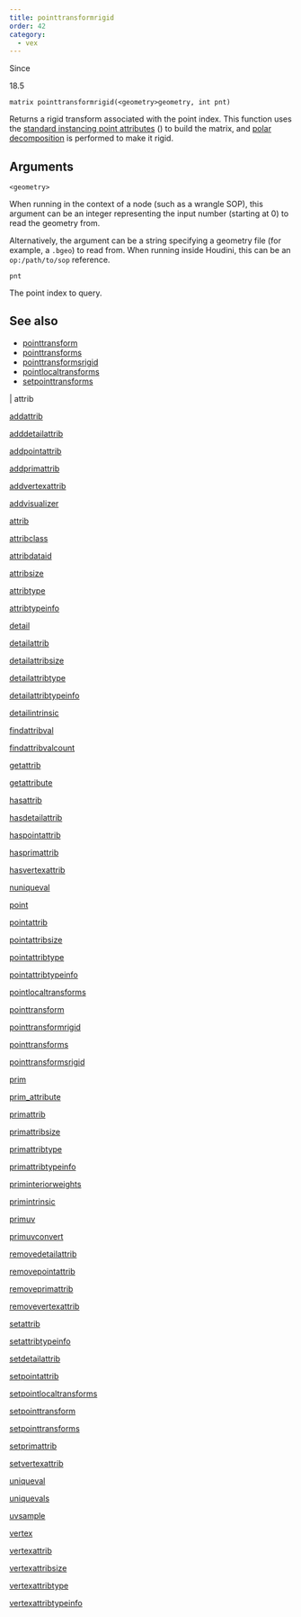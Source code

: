 ```yaml
---
title: pointtransformrigid
order: 42
category:
  - vex
---
```


Since

18.5

`matrix pointtransformrigid(<geometry>geometry, int pnt)`

Returns a rigid transform associated with the point index.
This function uses the [standard instancing point attributes](../../copy/instanceattrs.html) () to build the matrix, and [polar decomposition](polardecomp.html "Computes the polar decomposition of a matrix.") is performed to make it rigid.

## Arguments

`<geometry>`

When running in the context of a node (such as a wrangle SOP), this argument can be an integer representing the input number (starting at 0) to read the geometry from.

Alternatively, the argument can be a string specifying a geometry file (for example, a `.bgeo`) to read from. When running inside Houdini, this can be an `op:/path/to/sop` reference.

`pnt`

The point index to query.

## See also

- [pointtransform](pointtransform.html)
- [pointtransforms](pointtransforms.html)
- [pointtransformsrigid](pointtransformsrigid.html)
- [pointlocaltransforms](pointlocaltransforms.html)
- [setpointtransforms](setpointtransforms.html)

|
attrib

[addattrib](addattrib.html)

[adddetailattrib](adddetailattrib.html)

[addpointattrib](addpointattrib.html)

[addprimattrib](addprimattrib.html)

[addvertexattrib](addvertexattrib.html)

[addvisualizer](addvisualizer.html)

[attrib](attrib.html)

[attribclass](attribclass.html)

[attribdataid](attribdataid.html)

[attribsize](attribsize.html)

[attribtype](attribtype.html)

[attribtypeinfo](attribtypeinfo.html)

[detail](detail.html)

[detailattrib](detailattrib.html)

[detailattribsize](detailattribsize.html)

[detailattribtype](detailattribtype.html)

[detailattribtypeinfo](detailattribtypeinfo.html)

[detailintrinsic](detailintrinsic.html)

[findattribval](findattribval.html)

[findattribvalcount](findattribvalcount.html)

[getattrib](getattrib.html)

[getattribute](getattribute.html)

[hasattrib](hasattrib.html)

[hasdetailattrib](hasdetailattrib.html)

[haspointattrib](haspointattrib.html)

[hasprimattrib](hasprimattrib.html)

[hasvertexattrib](hasvertexattrib.html)

[nuniqueval](nuniqueval.html)

[point](point.html)

[pointattrib](pointattrib.html)

[pointattribsize](pointattribsize.html)

[pointattribtype](pointattribtype.html)

[pointattribtypeinfo](pointattribtypeinfo.html)

[pointlocaltransforms](pointlocaltransforms.html)

[pointtransform](pointtransform.html)

[pointtransformrigid](pointtransformrigid.html)

[pointtransforms](pointtransforms.html)

[pointtransformsrigid](pointtransformsrigid.html)

[prim](prim.html)

[prim_attribute](prim_attribute.html)

[primattrib](primattrib.html)

[primattribsize](primattribsize.html)

[primattribtype](primattribtype.html)

[primattribtypeinfo](primattribtypeinfo.html)

[priminteriorweights](priminteriorweights.html)

[primintrinsic](primintrinsic.html)

[primuv](primuv.html)

[primuvconvert](primuvconvert.html)

[removedetailattrib](removedetailattrib.html)

[removepointattrib](removepointattrib.html)

[removeprimattrib](removeprimattrib.html)

[removevertexattrib](removevertexattrib.html)

[setattrib](setattrib.html)

[setattribtypeinfo](setattribtypeinfo.html)

[setdetailattrib](setdetailattrib.html)

[setpointattrib](setpointattrib.html)

[setpointlocaltransforms](setpointlocaltransforms.html)

[setpointtransform](setpointtransform.html)

[setpointtransforms](setpointtransforms.html)

[setprimattrib](setprimattrib.html)

[setvertexattrib](setvertexattrib.html)

[uniqueval](uniqueval.html)

[uniquevals](uniquevals.html)

[uvsample](uvsample.html)

[vertex](vertex.html)

[vertexattrib](vertexattrib.html)

[vertexattribsize](vertexattribsize.html)

[vertexattribtype](vertexattribtype.html)

[vertexattribtypeinfo](vertexattribtypeinfo.html)
